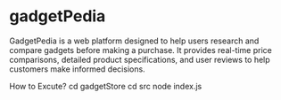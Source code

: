 # gadgetPedia
GadgetPedia is a web platform designed to help users research and compare gadgets before making a purchase. It provides real-time price comparisons, detailed product specifications, and user reviews to help customers make informed decisions.

How to Excute?
cd gadgetStore
cd src
node index.js
